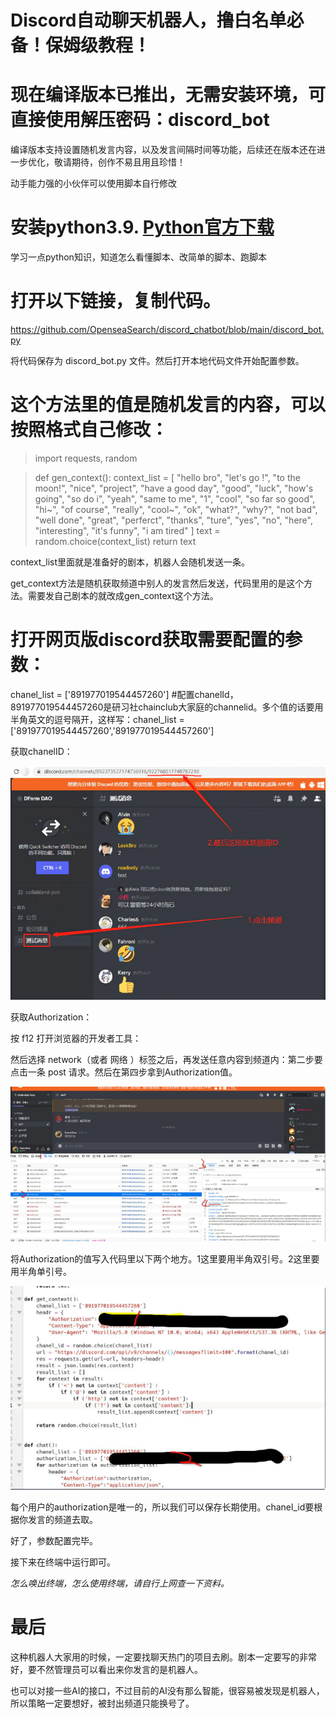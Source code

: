 # Discord自动聊天机器人，撸白名单必备！保姆级教程！

# 现在编译版本已推出，无需安装环境，可直接使用解压密码：discord_bot

 编译版本支持设置随机发言内容，以及发言间隔时间等功能，后续还在版本还在进一步优化，敬请期待，创作不易且用且珍惜！

动手能力强的小伙伴可以使用脚本自行修改

# 安装python3.9.   [Python官方下载](https://www.python.org/) 
学习一点python知识，知道怎么看懂脚本、改简单的脚本、跑脚本

# 打开以下链接，复制代码。
https://github.com/OpenseaSearch/discord_chatbot/blob/main/discord_bot.py

将代码保存为 discord_bot.py 文件。然后打开本地代码文件开始配置参数。

# 这个方法里的值是随机发言的内容，可以按照格式自己修改：
>import requests, random

>def gen_context():
>    context_list = [
>        "hello bro", "let's go !", "to the moon!", "nice", "project", "have a good day",
>        "good", "luck", "how's going", "so do i", "yeah", "same to me", "1", "cool", "so far so good",
>        "hi~", "of course", "really", "cool~", "ok", "what?", "why?", "not bad", "well done", "great",
>       "perferct", "thanks", "ture", "yes", "no", "here", "interesting", "it's funny", "i am tired"
>    ]
>    text = random.choice(context_list)
>    return text

context_list里面就是准备好的剧本，机器人会随机发送一条。

get_context方法是随机获取频道中别人的发言然后发送，代码里用的是这个方法。需要发自己剧本的就改成gen_context这个方法。

# 打开网页版discord获取需要配置的参数：
chanel_list = ['891977019544457260'] #配置chanelId，891977019544457260是研习社chainclub大家庭的channelid。多个值的话要用半角英文的逗号隔开，这样写：chanel_list = ['891977019544457260','891977019544457260']

获取chanelID：

![获取chanelID：](https://github.com/OpenseaSearch/discord_chatbot/blob/main/img/chanelID.png)


获取Authorization：

按 f12 打开浏览器的开发者工具：

然后选择 network（或者 网络 ）标签之后，再发送任意内容到频道内：第二步要点击一条 post 请求。然后在第四步拿到Authorization值。


![Authorization：](https://github.com/OpenseaSearch/discord_chatbot/blob/main/img/Authorization.png)


将Authorization的值写入代码里以下两个地方。1这里要用半角双引号。2这里要用半角单引号。


![code：](https://github.com/OpenseaSearch/discord_chatbot/blob/main/img/code.png)



每个用户的authorization是唯一的，所以我们可以保存长期使用。chanel_id要根据你发言的频道去取。

好了，参数配置完毕。

接下来在终端中运行即可。

_怎么唤出终端，怎么使用终端，请自行上网查一下资料。_


# 最后
这种机器人大家用的时候，一定要找聊天热门的项目去刷。剧本一定要写的非常好，要不然管理员可以看出来你发言的是机器人。

也可以对接一些AI的接口，不过目前的AI没有那么智能，很容易被发现是机器人，所以策略一定要想好，被封出频道只能换号了。
    












